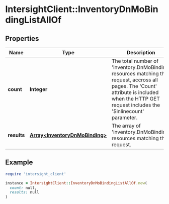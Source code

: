 # IntersightClient::InventoryDnMoBindingListAllOf

## Properties

| Name | Type | Description | Notes |
| ---- | ---- | ----------- | ----- |
| **count** | **Integer** | The total number of &#39;inventory.DnMoBinding&#39; resources matching the request, accross all pages. The &#39;Count&#39; attribute is included when the HTTP GET request includes the &#39;$inlinecount&#39; parameter. | [optional] |
| **results** | [**Array&lt;InventoryDnMoBinding&gt;**](InventoryDnMoBinding.md) | The array of &#39;inventory.DnMoBinding&#39; resources matching the request. | [optional] |

## Example

```ruby
require 'intersight_client'

instance = IntersightClient::InventoryDnMoBindingListAllOf.new(
  count: null,
  results: null
)
```

